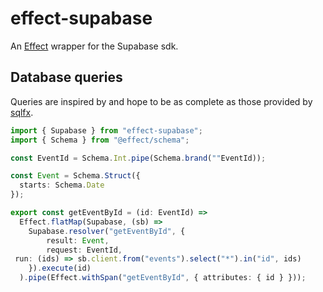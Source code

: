 # effect-supabase

An [Effect](https://github.com/effect-ts/effect) wrapper for the Supabase sdk.

## Database queries

Queries are inspired by and hope to be as complete as those provided by [sqlfx](https://github.com/tim-smart/sqlfx).

```ts
import { Supabase } from "effect-supabase";
import { Schema } from "@effect/schema";

const EventId = Schema.Int.pipe(Schema.brand(""EventId));

const Event = Schema.Struct({
  starts: Schema.Date
});

export const getEventById = (id: EventId) =>
  Effect.flatMap(Supabase, (sb) =>
    Supabase.resolver("getEventById", {
        result: Event,
        request: EventId,
 run: (ids) => sb.client.from("events").select("*").in("id", ids)
    }).execute(id)
  ).pipe(Effect.withSpan("getEventById", { attributes: { id } }));
```
